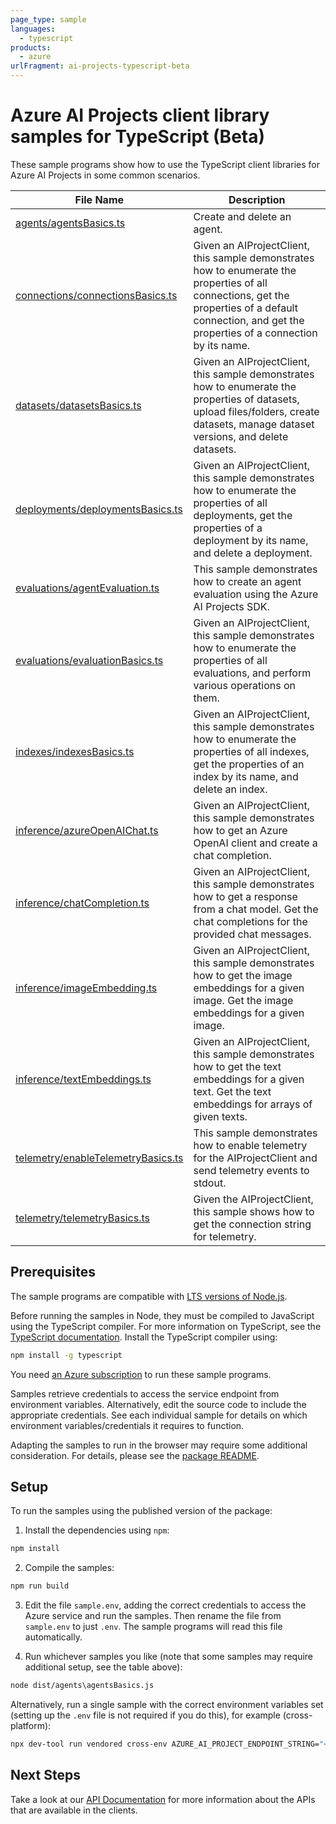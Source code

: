 ```yaml
---
page_type: sample
languages:
  - typescript
products:
  - azure
urlFragment: ai-projects-typescript-beta
---
```


# Azure AI Projects client library samples for TypeScript (Beta)

These sample programs show how to use the TypeScript client libraries for Azure AI Projects in some common scenarios.

| **File Name**                                                         | **Description**                                                                                                                                                                                        |
| --------------------------------------------------------------------- | ------------------------------------------------------------------------------------------------------------------------------------------------------------------------------------------------------ |
| [agents/agentsBasics.ts][agents_agentsbasics]                         | Create and delete an agent.                                                                                                                                                                            |
| [connections/connectionsBasics.ts][connections_connectionsbasics]     | Given an AIProjectClient, this sample demonstrates how to enumerate the properties of all connections, get the properties of a default connection, and get the properties of a connection by its name. |
| [datasets/datasetsBasics.ts][datasets_datasetsbasics]                 | Given an AIProjectClient, this sample demonstrates how to enumerate the properties of datasets, upload files/folders, create datasets, manage dataset versions, and delete datasets.                   |
| [deployments/deploymentsBasics.ts][deployments_deploymentsbasics]     | Given an AIProjectClient, this sample demonstrates how to enumerate the properties of all deployments, get the properties of a deployment by its name, and delete a deployment.                        |
| [evaluations/agentEvaluation.ts][evaluations_agentevaluation]         | This sample demonstrates how to create an agent evaluation using the Azure AI Projects SDK.                                                                                                            |
| [evaluations/evaluationBasics.ts][evaluations_evaluationbasics]       | Given an AIProjectClient, this sample demonstrates how to enumerate the properties of all evaluations, and perform various operations on them.                                                         |
| [indexes/indexesBasics.ts][indexes_indexesbasics]                     | Given an AIProjectClient, this sample demonstrates how to enumerate the properties of all indexes, get the properties of an index by its name, and delete an index.                                    |
| [inference/azureOpenAIChat.ts][inference_azureopenaichat]             | Given an AIProjectClient, this sample demonstrates how to get an Azure OpenAI client and create a chat completion.                                                                                     |
| [inference/chatCompletion.ts][inference_chatcompletion]               | Given an AIProjectClient, this sample demonstrates how to get a response from a chat model. Get the chat completions for the provided chat messages.                                                   |
| [inference/imageEmbedding.ts][inference_imageembedding]               | Given an AIProjectClient, this sample demonstrates how to get the image embeddings for a given image. Get the image embeddings for a given image.                                                      |
| [inference/textEmbeddings.ts][inference_textembeddings]               | Given an AIProjectClient, this sample demonstrates how to get the text embeddings for a given text. Get the text embeddings for arrays of given texts.                                                 |
| [telemetry/enableTelemetryBasics.ts][telemetry_enabletelemetrybasics] | This sample demonstrates how to enable telemetry for the AIProjectClient and send telemetry events to stdout.                                                                                          |
| [telemetry/telemetryBasics.ts][telemetry_telemetrybasics]             | Given the AIProjectClient, this sample shows how to get the connection string for telemetry.                                                                                                           |

## Prerequisites

The sample programs are compatible with [LTS versions of Node.js](https://github.com/nodejs/release#release-schedule).

Before running the samples in Node, they must be compiled to JavaScript using the TypeScript compiler. For more information on TypeScript, see the [TypeScript documentation][typescript]. Install the TypeScript compiler using:

```bash
npm install -g typescript
```

You need [an Azure subscription][freesub] to run these sample programs.

Samples retrieve credentials to access the service endpoint from environment variables. Alternatively, edit the source code to include the appropriate credentials. See each individual sample for details on which environment variables/credentials it requires to function.

Adapting the samples to run in the browser may require some additional consideration. For details, please see the [package README][package].

## Setup

To run the samples using the published version of the package:

1. Install the dependencies using `npm`:

```bash
npm install
```

2. Compile the samples:

```bash
npm run build
```

3. Edit the file `sample.env`, adding the correct credentials to access the Azure service and run the samples. Then rename the file from `sample.env` to just `.env`. The sample programs will read this file automatically.

4. Run whichever samples you like (note that some samples may require additional setup, see the table above):

```bash
node dist/agents\agentsBasics.js
```

Alternatively, run a single sample with the correct environment variables set (setting up the `.env` file is not required if you do this), for example (cross-platform):

```bash
npx dev-tool run vendored cross-env AZURE_AI_PROJECT_ENDPOINT_STRING="<azure ai project endpoint string>" node dist/agents\agentsBasics.js
```

## Next Steps

Take a look at our [API Documentation][apiref] for more information about the APIs that are available in the clients.

[agents_agentsbasics]: https://github.com/Azure/azure-sdk-for-js/blob/main/sdk/ai/ai-projects/samples/v1-beta/typescript/src/agents/agentsBasics.ts
[connections_connectionsbasics]: https://github.com/Azure/azure-sdk-for-js/blob/main/sdk/ai/ai-projects/samples/v1-beta/typescript/src/connections/connectionsBasics.ts
[datasets_datasetsbasics]: https://github.com/Azure/azure-sdk-for-js/blob/main/sdk/ai/ai-projects/samples/v1-beta/typescript/src/datasets/datasetsBasics.ts
[deployments_deploymentsbasics]: https://github.com/Azure/azure-sdk-for-js/blob/main/sdk/ai/ai-projects/samples/v1-beta/typescript/src/deployments/deploymentsBasics.ts
[evaluations_agentevaluation]: https://github.com/Azure/azure-sdk-for-js/blob/main/sdk/ai/ai-projects/samples/v1-beta/typescript/src/evaluations/agentEvaluation.ts
[evaluations_evaluationbasics]: https://github.com/Azure/azure-sdk-for-js/blob/main/sdk/ai/ai-projects/samples/v1-beta/typescript/src/evaluations/evaluationBasics.ts
[indexes_indexesbasics]: https://github.com/Azure/azure-sdk-for-js/blob/main/sdk/ai/ai-projects/samples/v1-beta/typescript/src/indexes/indexesBasics.ts
[inference_azureopenaichat]: https://github.com/Azure/azure-sdk-for-js/blob/main/sdk/ai/ai-projects/samples/v1-beta/typescript/src/inference/azureOpenAIChat.ts
[inference_chatcompletion]: https://github.com/Azure/azure-sdk-for-js/blob/main/sdk/ai/ai-projects/samples/v1-beta/typescript/src/inference/chatCompletion.ts
[inference_imageembedding]: https://github.com/Azure/azure-sdk-for-js/blob/main/sdk/ai/ai-projects/samples/v1-beta/typescript/src/inference/imageEmbedding.ts
[inference_textembeddings]: https://github.com/Azure/azure-sdk-for-js/blob/main/sdk/ai/ai-projects/samples/v1-beta/typescript/src/inference/textEmbeddings.ts
[telemetry_enabletelemetrybasics]: https://github.com/Azure/azure-sdk-for-js/blob/main/sdk/ai/ai-projects/samples/v1-beta/typescript/src/telemetry/enableTelemetryBasics.ts
[telemetry_telemetrybasics]: https://github.com/Azure/azure-sdk-for-js/blob/main/sdk/ai/ai-projects/samples/v1-beta/typescript/src/telemetry/telemetryBasics.ts
[apiref]: https://learn.microsoft.com/javascript/api/@azure/ai-projects
[freesub]: https://azure.microsoft.com/free/
[package]: https://github.com/Azure/azure-sdk-for-js/tree/main/sdk/ai/ai-projects/README.md
[typescript]: https://www.typescriptlang.org/docs/home.html
